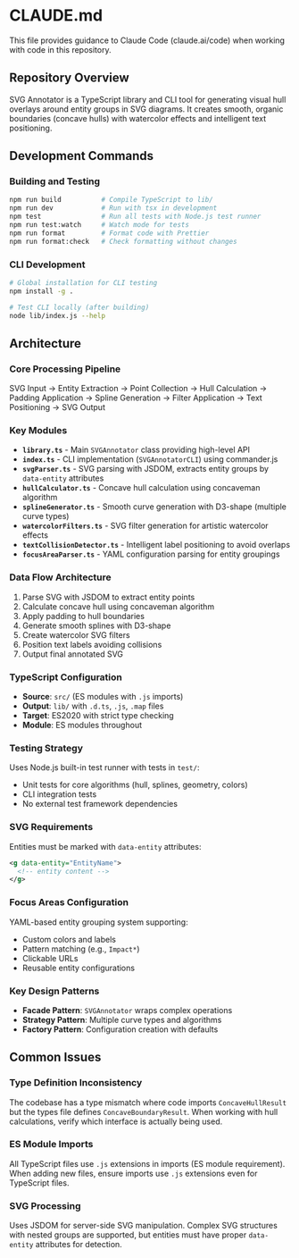 # CLAUDE.md

This file provides guidance to Claude Code (claude.ai/code) when working with code in this repository.

## Repository Overview

SVG Annotator is a TypeScript library and CLI tool for generating visual hull overlays around entity groups in SVG diagrams. It creates smooth, organic boundaries (concave hulls) with watercolor effects and intelligent text positioning.

## Development Commands

### Building and Testing

```bash
npm run build          # Compile TypeScript to lib/
npm run dev            # Run with tsx in development
npm test               # Run all tests with Node.js test runner
npm run test:watch     # Watch mode for tests
npm run format         # Format code with Prettier
npm run format:check   # Check formatting without changes
```

### CLI Development

```bash
# Global installation for CLI testing
npm install -g .

# Test CLI locally (after building)
node lib/index.js --help
```

## Architecture

### Core Processing Pipeline

SVG Input → Entity Extraction → Point Collection → Hull Calculation → Padding Application → Spline Generation → Filter Application → Text Positioning → SVG Output

### Key Modules

- **`library.ts`** - Main `SVGAnnotator` class providing high-level API
- **`index.ts`** - CLI implementation (`SVGAnnotatorCLI`) using commander.js
- **`svgParser.ts`** - SVG parsing with JSDOM, extracts entity groups by `data-entity` attributes
- **`hullCalculator.ts`** - Concave hull calculation using concaveman algorithm
- **`splineGenerator.ts`** - Smooth curve generation with D3-shape (multiple curve types)
- **`watercolorFilters.ts`** - SVG filter generation for artistic watercolor effects
- **`textCollisionDetector.ts`** - Intelligent label positioning to avoid overlaps
- **`focusAreaParser.ts`** - YAML configuration parsing for entity groupings

### Data Flow Architecture

1. Parse SVG with JSDOM to extract entity points
2. Calculate concave hull using concaveman algorithm
3. Apply padding to hull boundaries
4. Generate smooth splines with D3-shape
5. Create watercolor SVG filters
6. Position text labels avoiding collisions
7. Output final annotated SVG

### TypeScript Configuration

- **Source**: `src/` (ES modules with `.js` imports)
- **Output**: `lib/` with `.d.ts`, `.js`, `.map` files
- **Target**: ES2020 with strict type checking
- **Module**: ES modules throughout

### Testing Strategy

Uses Node.js built-in test runner with tests in `test/`:

- Unit tests for core algorithms (hull, splines, geometry, colors)
- CLI integration tests
- No external test framework dependencies

### SVG Requirements

Entities must be marked with `data-entity` attributes:

```xml
<g data-entity="EntityName">
  <!-- entity content -->
</g>
```

### Focus Areas Configuration

YAML-based entity grouping system supporting:

- Custom colors and labels
- Pattern matching (e.g., `Impact*`)
- Clickable URLs
- Reusable entity configurations

### Key Design Patterns

- **Facade Pattern**: `SVGAnnotator` wraps complex operations
- **Strategy Pattern**: Multiple curve types and algorithms
- **Factory Pattern**: Configuration creation with defaults

## Common Issues

### Type Definition Inconsistency

The codebase has a type mismatch where code imports `ConcaveHullResult` but the types file defines `ConcaveBoundaryResult`. When working with hull calculations, verify which interface is actually being used.

### ES Module Imports

All TypeScript files use `.js` extensions in imports (ES module requirement). When adding new files, ensure imports use `.js` extensions even for TypeScript files.

### SVG Processing

Uses JSDOM for server-side SVG manipulation. Complex SVG structures with nested groups are supported, but entities must have proper `data-entity` attributes for detection.
